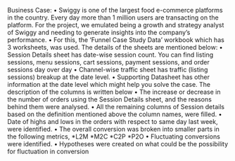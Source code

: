 Business Case:
•	Swiggy is one of the largest food e-commerce platforms in the country. Every day more than 1 million users are transacting on the platform. For the project, we emulated being a growth and strategy analyst of Swiggy and needing to generate insights into the company’s performance. 
•	For this, the ‘Funnel Case Study Data’ workbook which has 3 worksheets, was used. The details of the sheets are mentioned below:
•	Session Details sheet has date-wise session count. You can find listing sessions, menu sessions, cart sessions, payment sessions, and order sessions day over day
•	Channel-wise traffic sheet has traffic (listing sessions) breakup at the date level.
•	Supporting Datasheet has other information at the date level which might help you solve the case. The description of the columns is written below
•	The increase or decrease in the number of orders using the Session Details sheet, and the reasons behind them were analysed.
•	All the remaining columns of Session details based on the definition mentioned above the column names, were filled.
•	Date of highs and lows in the orders with respect to same day last week, were identified.
•	The overall conversion was broken into smaller parts in the following metrics, *L2M *M2C *C2P *P2O
•	Fluctuating conversions were identified.
•	Hypotheses were created on what could be the possibility for fluctuation in conversion
